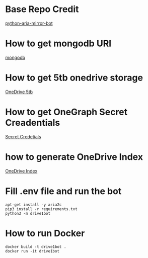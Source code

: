 # Base Repo Credit
[python-aria-mirror-bot](https://github.com/lzzy12/python-aria-mirror-bot)


# How to get mongodb URI 
[mongodb](https://telegra.ph/How-to-get-mongodb-URI-08-28)


# How to get 5tb onedrive storage
[OneDrive 5tb](https://www.youtube.com/watch?v=gcOsnkf1hfc)


# How to get OneGraph Secret Creadentials
[Secret Credetials](https://telegra.ph/How-to-get-OneDrive-Secret-Credentials-08-28)


# how to generate OneDrive Index
[OneDrive Index](https://ovi.swo.moe/docs/getting-started)


# Fill .env file and run the bot

```
apt-get install -y aria2c
pip3 install -r requirements.txt
python3 -m drive1bot
```

# How to run Docker
```
docker build -t drive1bot .
docker run -it drive1bot
```
